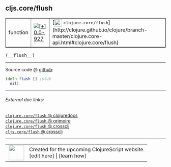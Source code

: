 ## cljs.core/flush



 <table border="1">
<tr>
<td>function</td>
<td><a href="https://github.com/cljsinfo/cljs-api-docs/tree/0.0-927"><img valign="middle" alt="[+] 0.0-927" title="Added in 0.0-927" src="https://img.shields.io/badge/+-0.0--927-lightgrey.svg"></a> </td>
<td>
[<img height="24px" valign="middle" src="http://i.imgur.com/1GjPKvB.png"> <samp>clojure.core/flush</samp>](http://clojure.github.io/clojure/branch-master/clojure.core-api.html#clojure.core/flush)
</td>
</tr>
</table>


 <samp>
(__flush__)<br>
</samp>

---







Source code @ [github](https://github.com/clojure/clojurescript/blob/r3211/src/cljs/cljs/core.cljs#L8460-L8461):

```clj
(defn flush [] ;stub
  nil)
```

<!--
Repo - tag - source tree - lines:

 <pre>
clojurescript @ r3211
└── src
    └── cljs
        └── cljs
            └── <ins>[core.cljs:8460-8461](https://github.com/clojure/clojurescript/blob/r3211/src/cljs/cljs/core.cljs#L8460-L8461)</ins>
</pre>

-->

---



###### External doc links:

[`clojure.core/flush` @ clojuredocs](http://clojuredocs.org/clojure.core/flush)<br>
[`clojure.core/flush` @ grimoire](http://conj.io/store/v1/org.clojure/clojure/1.7.0-beta3/clj/clojure.core/flush/)<br>
[`clojure.core/flush` @ crossclj](http://crossclj.info/fun/clojure.core/flush.html)<br>
[`cljs.core/flush` @ crossclj](http://crossclj.info/fun/cljs.core.cljs/flush.html)<br>

---

 <table>
<tr><td>
<img valign="middle" align="right" width="48px" src="http://i.imgur.com/Hi20huC.png">
</td><td>
Created for the upcoming ClojureScript website.<br>
[edit here] | [learn how]
</td></tr></table>

[edit here]:https://github.com/cljsinfo/cljs-api-docs/blob/master/cljsdoc/cljs.core_flush.cljsdoc
[learn how]:https://github.com/cljsinfo/cljs-api-docs/wiki/cljsdoc-files

<!--

This information was too distracting to show to readers, but I'll leave it
commented here since it is helpful to:

- pretty-print the data used to generate this document
- and show how to retrieve that data



The API data for this symbol:

```clj
{:ns "cljs.core",
 :name "flush",
 :signature ["[]"],
 :history [["+" "0.0-927"]],
 :type "function",
 :full-name-encode "cljs.core_flush",
 :source {:code "(defn flush [] ;stub\n  nil)",
          :title "Source code",
          :repo "clojurescript",
          :tag "r3211",
          :filename "src/cljs/cljs/core.cljs",
          :lines [8460 8461]},
 :full-name "cljs.core/flush",
 :clj-symbol "clojure.core/flush"}

```

Retrieve the API data for this symbol:

```clj
;; from Clojure REPL
(require '[clojure.edn :as edn])
(-> (slurp "https://raw.githubusercontent.com/cljsinfo/cljs-api-docs/catalog/cljs-api.edn")
    (edn/read-string)
    (get-in [:symbols "cljs.core/flush"]))
```

-->
